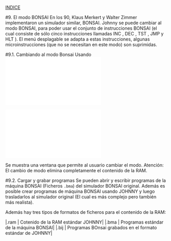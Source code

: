 [INDICE](./README.md)

#9. El modo BONSAI
En los 90, Klaus Merkert y Walter Zimmer implementaron un simulador similar, BONSAI.
Johnny se puede cambiar al modo BONSAI, para poder usar el conjunto de 
instrucciones BONSAI (el cual consiste de sólo cinco instrucciones 
llamadas INC , DEC , TST , JMP y HLT ).
El menú desplagable se adapta a estas instrucciones, algunas microinstrucciones
(que no se necesitan en este modo) son suprimidas.

#9.1. Cambiando al modo Bonsai
Usando ![Modo Bonsai](./imagen/9-bonsai.md)

![Opciones](./imagen/9-options.md)

Se muestra una ventana que permite al usuario cambiar el modo. Atención:
El cambio de modo elimina completamente el contenido de la RAM.

#9.2. Cargar y grabar programas
Se pueden abrir y escribir programas de la máquina BONSAI (Ficheros `.bma`) 
del simulador BONSAI original. Además es posible crear programas de máquina
BONSAI usando JOHNNY y luego trasladarlos al simulador original (El cual
es más complejo pero también más realista).

Además hay tres tipos de formatos de ficheros para el contenido de la RAM:

|.ram  | Cotenido de la RAM estándar JOHNNY|
|.bma  | Programas estándar de la máquina BONSAI|
|.bij  | Programas BOnsai grabados en el formato estándar de JOHNNY|
